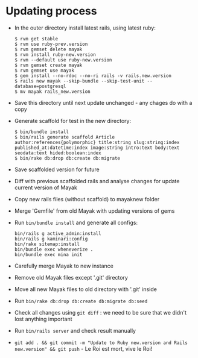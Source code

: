 Updating process
================

* In the outer directory install latest rails, using latest ruby:

    ```
    $ rvm get stable
    $ rvm use ruby-prev.version
    $ rvm gemset delete mayak
    $ rvm install ruby-new.version
    $ rvm --default use ruby-new.version
    $ rvm gemset create mayak
    $ rvm gemset use mayak
    $ gem install --no-rdoc --no-ri rails -v rails.new.version
    $ rails new mayak --skip-bundle --skip-test-unit --database=postgresql
    $ mv mayak rails_new.version
    ```

* Save this directory until next update unchanged - any chages do with a copy

* Generate scaffold for test in the new directory:

    ```
    $ bin/bundle install
    $ bin/rails generate scaffold Article author:references{polymorphic} title:string slug:string:index published_at:datetime:index image:string intro:text body:text seodata:text hided:boolean:index
    $ bin/rake db:drop db:create db:migrate
    ```

* Save scaffolded version for future

* Diff with previous scaffolded rails and analyse changes for update current version of Mayak

* Copy new rails files (without scaffold) to mayaknew folder

* Merge 'Gemfile' from old Mayak with updating versions of gems

* Run `bin/bundle install` and generate all configs:

    ```
    bin/rails g active_admin:install
    bin/rails g kaminari:config
    bin/rake sitemap:install
    bin/bundle exec wheneverize .
    bin/bundle exec mina init
    ```

* Carefully merge Mayak to new instance

* Remove old Mayak files except '.git' directory

* Move all new Mayak files to old directory with '.git' inside

* Run `bin/rake db:drop db:create db:migrate db:seed`

* Check all changes using `git diff` : we need to be sure that we didn't lost anything important

* Run `bin/rails server` and check result manually

* `git add . && git commit -m "Update to Ruby new.version and Rails new.version" && git push` - Le Roi est mort, vive le Roi!
